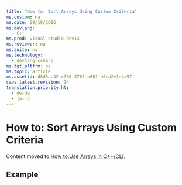 ```yaml
---
title: "How to: Sort Arrays Using Custom Criteria"
ms.custom: na
ms.date: 09/19/2016
ms.devlang: 
  - C++
ms.prod: visual-studio-dev14
ms.reviewer: na
ms.suite: na
ms.technology: 
  - devlang-csharp
ms.tgt_pltfrm: na
ms.topic: article
ms.assetid: d8d5ac42-c706-4707-a901-b6ca2e1e4a97
caps.latest.revision: 14
translation.priority.ht: 
  - de-de
  - ja-jp
---
```

# How to: Sort Arrays Using Custom Criteria
Content moved to [How to:Use Arrays in C++/CLI](../Topic/How%20to:%20Use%20Arrays%20in%20C++-CLI.md).  
  
## Example